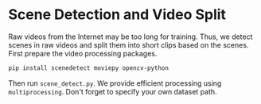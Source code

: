 # Scene Detection and Video Split

Raw videos from the Internet may be too long for training. 
Thus, we detect scenes in raw videos and split them into short clips based on the scenes.
First prepare the video processing packages.
```bash
pip install scenedetect moviepy opencv-python
```
Then run `scene_detect.py`. We provide efficient processing using `multiprocessing`. Don't forget to specify your own dataset path.

